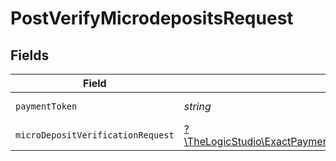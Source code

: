 # PostVerifyMicrodepositsRequest


## Fields

| Field                                                                                                                                  | Type                                                                                                                                   | Required                                                                                                                               | Description                                                                                                                            |
| -------------------------------------------------------------------------------------------------------------------------------------- | -------------------------------------------------------------------------------------------------------------------------------------- | -------------------------------------------------------------------------------------------------------------------------------------- | -------------------------------------------------------------------------------------------------------------------------------------- |
| `paymentToken`                                                                                                                         | *string*                                                                                                                               | :heavy_check_mark:                                                                                                                     | Payment token Id                                                                                                                       |
| `microDepositVerificationRequest`                                                                                                      | [?\TheLogicStudio\ExactPayments\Models\Shared\MicroDepositVerificationRequest](../../Models/Shared/MicroDepositVerificationRequest.md) | :heavy_minus_sign:                                                                                                                     | N/A                                                                                                                                    |